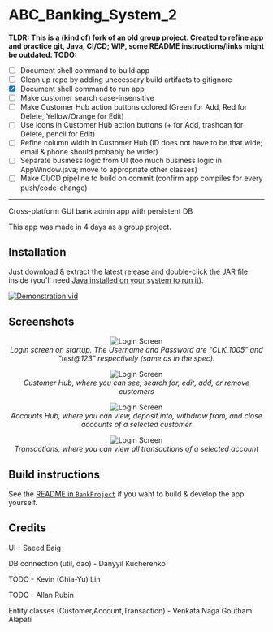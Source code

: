 # ABC_Banking_System_2

**TLDR: This is a (kind of) fork of an old [group project](https://github.com/SaeedBaig/ABC_Banking_System). Created to refine app and practice git, Java, CI/CD; WIP, some README instructions/links might be outdated. TODO:**
- [ ] Document shell command to build app
- [ ] Clean up repo by adding unecessary build artifacts to gitignore
- [X] Document shell command to run app
- [ ] Make customer search case-insensitive
- [ ] Make Customer Hub action buttons colored (Green for Add, Red for Delete, Yellow/Orange for Edit)
- [ ] Use icons in Customer Hub action buttons (+ for Add, trashcan for Delete, pencil for Edit)
- [ ] Refine column width in Customer Hub (ID does not have to be that wide; email & phone should probably be wider)
- [ ] Separate business logic from UI (too much business logic in AppWindow.java; move to appropriate other classes)
- [ ] Make CI/CD pipeline to build on commit (confirm app compiles for every push/code-change)

---

Cross-platform GUI bank admin app with persistent DB

This app was made in 4 days as a group project.

## Installation
Just download & extract the [latest release](https://github.com/SaeedBaig/ABC_Banking_System/releases) and double-click the JAR file inside (you'll need [Java installed on your system to run it](https://www.wikihow.com/Run-a-.Jar-Java-File)).

[![Demonstration vid](https://i.imgur.com/JtfIBfs.png)](https://youtu.be/R0WSXa-Awlk)

## Screenshots
<p align="center">
  <img src="screenshots/login_screen.png" alt="Login Screen"/>
  <br>
  <i>Login screen on startup. The Username and Password are "CLK_1005" and "test@123" respectively (same as in the spec).</i>
</p>

<p align="center">
  <img src="screenshots/customers_screen.png" alt="Login Screen"/>
  <br>
  <i>Customer Hub, where you can see, search for, edit, add, or remove customers</i>
</p>

<p align="center">
  <img src="screenshots/accounts_screen.png" alt="Login Screen"/>
  <br>
  <i>Accounts Hub, where you can view, deposit into, withdraw from, and close accounts of a selected customer</i>
</p>

<p align="center">
  <img src="screenshots/transactions_screen.png" alt="Login Screen"/>
  <br>
  <i>Transactions, where you can view all transactions of a selected account</i>
</p>

## Build instructions
See the [README in `BankProject`](/BankProject/README.md) if you want to build & develop the app yourself.

## Credits
UI - Saeed Baig

DB connection (util, dao) - Danyyil Kucherenko

TODO - Kevin (Chia-Yu) Lin

TODO - Allan Rubin

Entity classes (Customer,Account,Transaction) - Venkata Naga Goutham Alapati
